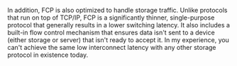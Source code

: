 In addition, FCP is also optimized to handle storage traffic. Unlike protocols that run on top of TCP/IP, FCP is a significantly thinner, single-purpose protocol that generally results in a lower switching latency. It also includes a built-in flow control mechanism that ensures data isn't sent to a device (either storage or server) that isn't ready to accept it. In my experience, you can't achieve the same low interconnect latency with any other storage protocol in existence today.
